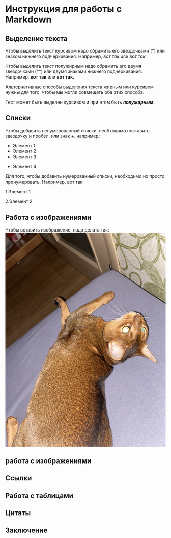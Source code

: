 # Инструкция для работы с Markdown
## Выделение текста

Чтобы выделить текст курсивом надо обрамить его звездочками (*) или знаком нижнего подчеркивания. Например, *вот так* или _вот так._

Чтобы выделить текст полужирным надо обрамить его двумя звездочками (**) или двумя знаками нижнего подчеркивания. Например, **вот так** или __вот так.__

Альтернативные способы выделения текста жирным или курсивом нужны для того, чтобы мы могли совмещать оба этих способа.

Тест может быть выделен курсивом и при этом быть _**полужирным.**_ 
## Списки

Чтобы добавить ненумерованный списки, необходимо поставить звездочку и пробел, или знак +. например:
* Элемент 1
* Элемент 2
* Элемент 3
+ Элемент 4


Для того, чтобы добавить нумерованный списки, необходимо их просто пронумеровать. Например, вот так:

1.Элемент 1

2.Элемент 2

## Работа с изображениями

Чтобы вставить изображение, надо делать так:
![Это Кася](Kassandra.jpg.JPG)


## работа с изображениями
## Ссылки
## Работа с таблицами
## Цитаты
## Заключение
